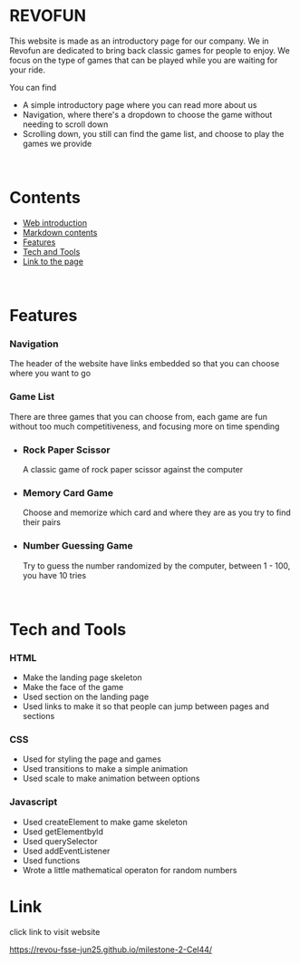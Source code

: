 # REVOFUN
This website is made as an introductory page for our company. We in Revofun are dedicated to bring back classic games for people to enjoy. We focus on the type of games that can be played while you are waiting for your ride.

You can find 
* A simple introductory page where you can read more about us
* Navigation, where there's a dropdown to choose the game without needing to scroll down
* Scrolling down, you still can find the game list, and choose to play the games we provide

&nbsp;

 # Contents
 - [Web introduction](#revofun)
 - [Markdown contents](#contents)
 - [Features](#features)
 - [Tech and Tools](#tech-and-tools)
 - [Link to the page](#link)


&nbsp;

# Features
### Navigation
The header of the website have links embedded so that you can choose where you want to go

### Game List
There are three games that you can choose from, each game are fun without too much competitiveness, and focusing more on time spending

- ### Rock Paper Scissor
    A classic game of rock paper scissor against the computer

- ### Memory Card Game
    Choose and memorize which card and where they are as you try to find their pairs

- ### Number Guessing Game
    Try to guess the number randomized by the computer, between 1 - 100, you have 10 tries

&nbsp;

# Tech and Tools
### HTML
- Make the landing page skeleton
- Make the face of the game
- Used section on the landing page
- Used links to make it so that people can jump between pages and sections

### CSS
- Used for styling the page and games
- Used transitions to make a simple animation
- Used scale to make animation between options

### Javascript
- Used createElement to make game skeleton
- Used getElementbyId
- Used querySelector
- Used addEventListener
- Used functions
- Wrote a little mathematical operaton for random numbers


# Link
click link to visit website

https://revou-fsse-jun25.github.io/milestone-2-Cel44/